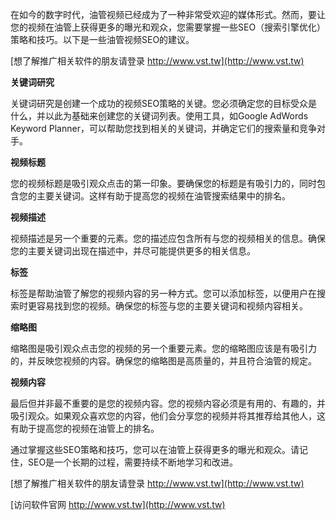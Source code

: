 在如今的数字时代，油管视频已经成为了一种非常受欢迎的媒体形式。然而，要让您的视频在油管上获得更多的曝光和观众，您需要掌握一些SEO（搜索引擎优化）策略和技巧。以下是一些油管视频SEO的建议。

[想了解推广相关软件的朋友请登录 http://www.vst.tw](http://www.vst.tw)

**关键词研究**

关键词研究是创建一个成功的视频SEO策略的关键。您必须确定您的目标受众是什么，并以此为基础来创建您的关键词列表。使用工具，如Google AdWords Keyword Planner，可以帮助您找到相关的关键词，并确定它们的搜索量和竞争对手。

**视频标题**

您的视频标题是吸引观众点击的第一印象。要确保您的标题是有吸引力的，同时包含您的主要关键词。这样有助于提高您的视频在油管搜索结果中的排名。

**视频描述**

视频描述是另一个重要的元素。您的描述应包含所有与您的视频相关的信息。确保您的主要关键词出现在描述中，并尽可能提供更多的相关信息。

**标签**

标签是帮助油管了解您的视频内容的另一种方式。您可以添加标签，以便用户在搜索时更容易找到您的视频。确保您的标签与您的主要关键词和视频内容相关。

**缩略图**

缩略图是吸引观众点击您的视频的另一个重要元素。您的缩略图应该是有吸引力的，并反映您视频的内容。确保您的缩略图是高质量的，并且符合油管的规定。

**视频内容**

最后但并非最不重要的是您的视频内容。您的视频内容必须是有用的、有趣的，并吸引观众。如果观众喜欢您的内容，他们会分享您的视频并将其推荐给其他人，这有助于提高您的视频在油管上的排名。

通过掌握这些SEO策略和技巧，您可以在油管上获得更多的曝光和观众。请记住，SEO是一个长期的过程，需要持续不断地学习和改进。

[想了解推广相关软件的朋友请登录 http://www.vst.tw](http://www.vst.tw)


[访问软件官网 http://www.vst.tw](http://www.vst.tw)
